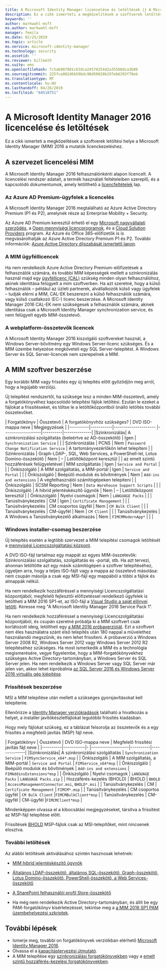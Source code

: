 ```yaml
---
title: A Microsoft Identity Manager licencelése és letöltések |} A Microsoft Docs
description: Ez a cikk ismerteti a megközelítések a szoftverek letöltési helye a Microsoft Identity Manager (MIM) 2016 a mutatók licenckezeléshez.
keywords: ''
author: markwahl-msft
ms.author: markwahl-msft
manager: femila
ms.date: 02/25/2019
ms.topic: article
ms.service: microsoft-identity-manager
ms.technology: security
ms.assetid: ''
ms.reviewer: billmath
ms.suite: ems
ms.openlocfilehash: 7c5ab987801c63dca2457025442a35560dca3b86
ms.sourcegitcommit: 225fca802d6b59bdc98d50020b297eb6393f70eb
ms.translationtype: MT
ms.contentlocale: hu-HU
ms.lasthandoff: 04/26/2019
ms.locfileid: "64518751"
---
```

# <a name="microsoft-identity-manager-2016-licensing-and-downloads"></a>A Microsoft Identity Manager 2016 licencelése és letöltések

Ez a cikk ismerteti a megközelítések a szoftverek letöltési helye a Microsoft Identity Manager (MIM) 2016 a mutatók licenckezeléshez.

## <a name="licensing-mim-for-your-organization"></a>A szervezet licencelési MIM

A Microsoft Identity Manager 2016 felhasználónkénti alapon licencelt.  A licencelési rendszer adatait, a termék használati feltételeiben szereplő, és a kapcsolódó dokumentumok, amely letölthető a [licencfeltételek](https://www.microsoft.com/en-us/licensing/product-licensing/products.aspx) lap.

### <a name="licensing-for-azure-ad-premium-customers"></a>Az Azure AD Premium-ügyfelek a licencelés

A Microsoft Identity Manager 2016 megtalálható az Azure Active Directory Premium (P1 és P2), amelynek része az Enterprise Mobility + Security.

Az Azure AD Premium keresztül érhető el egy [Microsoft nagyvállalati szerződés](https://www.microsoft.com/en-us/licensing/licensing-programs/enterprise.aspx), a [Open mennyiségi licencprogramok](https://www.microsoft.com/en-us/licensing/licensing-programs/open-license.aspx), és a [Cloud Solution Providers](https://go.microsoft.com/fwlink/?LinkId=614968&clcid=0x409) program. Az Azure és Office 365-előfizetők is is megvásárolhatják az Azure Active Directory Premium P1 és P2.  További információk: [Azure Active Directory díjszabását ismertető lapon](https://azure.microsoft.com/en-us/pricing/details/active-directory/).

### <a name="mim-cals"></a>A MIM ügyféllicencek

Ha nem rendelkezik Azure Active Directory Premium-előfizetések a felhasználók számára, és további MIM képességek mellett a szinkronizálás használ majd egy [ügyféllicenc (CAL)](https://www.microsoft.com/en-us/licensing/product-licensing/client-access-license.aspx) szükség minden olyan felhasználóhoz, akinek identitása felügyelt a mim szoftverben. Ha azt szeretné, hogy a külső felhasználók – például az üzleti partnerek, alvállalkozók külső vagy ügyfelek – tudják elérni a MIM, CAL-EK beszerezni a külső felhasználók számára, vagy külső csatlakozó (EC-) licenc beszerzése. A Microsoft Identity Manager 2016 CAL-EK nem szükségesek a felhasználók számára, akinek identitása csak a Microsoft Identity Manager synchronization service, és nem felügyelt egyéb MIM-összetevő.

### <a name="licenses-for-platform-components"></a>A webplatform-összetevők licencek

A Microsoft Identity Manager 2016 kiszolgáló szoftvereket használ, a Windows Server-bővítmény egy Windows Server-licenc szükséges. És a MIM üzembe helyezése megköveteli egy SQL Server-telepítést.  A Windows Server és SQL Server-licencek nem szerepelnek a MIM.

## <a name="obtaining-mim-software"></a>A MIM szoftver beszerzése

Egy korábbi MIM vagy frissítés egy új telepítés előtt győződjön meg arról, hogy a legújabb verziójú.

Új telepítést rendszertől, ha szüksége lesz a minden MIM-összetevő, amely a forgatókönyvéhez kapcsolódó telepítési fájlok letöltési. Ezután le ezeket a fájlokat a frissítéseket, és töltse le a letöltőközpontból önálló letöltés további összetevőket.


| Forgatókönyv | Összetevő | A forgatókönyvhöz szükséges? | DVD ISO-mappa neve | Megjegyzések |
|----------|-----------|---------------------   |-------------------|----------|--------------|
|Szinkronizálás| A szinkronizálási szolgáltatás (beleértve az AD-összekötő) | Igen | `Synchronization Service` | |
| Szinkronizálás | PCNS | Nem | `Password Change Notification Service` |  A tartományvezérlőkön lehet telepíteni |
| Szinkronizálás | Graph-LDAP-, SQL, Web Services, a PowerShell-lel, Lotus Domino-összekötő | Nem | – | Letöltőközpont keresztül |
| az emelt szintű hozzáférések felügyeletével | MIM szolgáltatás | Igen | `Service and Portal` | |
| Önkiszolgáló | A MIM szolgáltatás, a MIM-portál | Igen | `Service and Portal` | |
| Önkiszolgáló | Beépülő modulok és bővítmények | Nem | `Add-ins and extensions` | A végfelhasználói számítógépeken telepíteni |
| Önkiszolgáló | SCSM Reporting | Nem | `Data Warehouse Support Scripts` | |
| Önkiszolgáló | A hibrid jelentéskészítő ügynök | Nem | – | Letöltőközpont keresztül |
| Önkiszolgáló | Nyelvi csomagok | Nem | `LANGUAGE Packs` | |
| Tanúsítványkezelés | CM | Igen | `Certificate Management` | |
| Tanúsítványkezelés | CM csoportos ügyfél | Nem | `CM Bulk Client` | |
| Tanúsítványkezelés | CM-ügyfél | Nem | `CM Client`  | |
| Tanúsítványkezelés | A Windows a Tanúsítványkezelő alkalmazás | Nem | `FIMCMModernApp*` | | |

### <a name="obtaining-windows-installer-packages"></a>Windows installer-csomag beszerzése

Új telepítés esetén a legtöbb szervezet a MIM telepítési csomagok letöltését a [mennyiségi Licencszolgáltatási központ](https://www.microsoft.com/licensing/servicecenter/default.aspx). 


A DVD ISO-fájl tartalmaz egy mappát az egyes MIM-összetevők: Szinkronizálási szolgáltatás, szolgáltatás és -portál, stb. Ha azt tervezi, ahonnan letöltötte azt egy másik számítógépen a szoftver telepítéséhez, ügyeljen arra, hogy a teljes ISO-fájlt vagy a mappa az összetevő másolása: nem csupán másolja a csak egy MSI-fájl egy mappából a többi a fájlok és almappák nélkül.

Ha nem rendelkezik hozzáféréssel a mennyiségi Licencszolgáltatási központjából, megfelelő fejlesztői előfizetéssel rendelkező ügyfelek is letöltheti a MIM 2016 SP1-et, az ISO-fájl a [Visual Studio a saját előnyei letölti](https://my.visualstudio.com/Downloads?q=Microsoft%20Identity%20Manager%202016%20with%20Service%20Pack%201&pgroup=).  Keresse meg "A Microsoft Identity Manager 2016 Service Pack 1".  

Ha nem rendelkezik hozzáféréssel a mennyiségi Licencszolgáltatási központjából, és csupán szeretné próbálja ki a MIM szoftvert csak korlátozott ideig, letöltheti egy [a MIM 2016 próbaverzióját](https://www.microsoft.com/en-us/download/details.aspx?id=48244). Ezt a szoftvert nem éles használatra szánt első telepítés után 180 nappal a művelethez használandó megszűnik, és nem lehet frissíteni. A próbaverzió a Windows Server 2008 R2, Windows Server 2012 vagy Windows Server 2012 R2 telepítéséhez szükséges.  Ha most ismerkedik a MIM és a technológia megismerésére, vegye figyelembe, hogy a MIM-forgatókönyvekhez szükséges Active Directory-tartományban, a Windows Server és SQL Server jelen. Ha nem rendelkezik a Windows Server vagy SQL Server már jelen van, akkor lehet kipróbálnia [az SQL Server 2016 és Windows Server 2016 virtuális gép kiépítése](https://azure.microsoft.com/en-us/blog/azure-images-sql-server-2016-on-windows-server-2016/).

### <a name="obtaining-updates"></a>Frissítések beszerzése

MSI a MIM telepítése után mellett a szükséges gyorsjavításokat kell telepítenie.

Ellenőrizze a [Identity Manager verziókiadások](./reference/version-history.md) található a hivatkozás a helyet, a installer javítókészletfájlokat legutóbbi frissítés kiadásban.

Hogy mely fájlokat szükség, ez a táblázat felsorolja az összetevők és a egy frissítés a megfelelő javítás (MSP) fájl neve.

| Forgatókönyv | Összetevő | DVD ISO-mappa neve | Megfelelő frissítési javítás fájl neve |
|----------|-----------|-   |-------------------|----------|--------------|
|Szinkronizálás| A szinkronizálási szolgáltatás | `Synchronization Service` | `FIMSyncService_x64*.msp` |
| Önkiszolgáló | A MIM szolgáltatás, a MIM-portál | `Service and Portal` | `FIMService_x64*msp` |
| Önkiszolgáló | Beépülő modulok és bővítmények | `Add-ins and extensions` | `FIMAddinsExtensions*msp` |
| Önkiszolgáló | Nyelvi csomagok | `LANGUAGE Packs` | `LANGUAGE Packs.zip` |
| Hozzáférés-kezelés (BHOLD) | BHOLD | `BHOLD` | `AccessManagementConnector.msi`, `BHOLD*.msi` |
| Tanúsítványkezelés | CM |  `Certificate Management` | `FIMCM*.msp` |
| Tanúsítványkezelés | CM csoportos ügyfél |  `CM Bulk Client` |`FIMCMBulkClient*msp` |
| Tanúsítványkezelés | CM-ügyfél | CM-ügyfél |`FIMCMClient*msp` |

Mindenképpen olvassa el a kibocsátási megjegyzéseket, társítva a frissítést az MSP-fájl telepítése előtt.

Frissítések [BHOLD](https://www.microsoft.com/en-us/download/details.aspx?id=55950) MSP-fájlok csak az MSI-telepítőket, mint nincsenek elosztva.

### <a name="additional-downloads"></a>További letöltések

Az alábbi letöltések aktiválásához szintén hasznosak lehetnek:

- [MIM hibrid jelentéskészítő ügynök](https://www.microsoft.com/download/details.aspx?id=55112)

- [Általános LDAP-összekötő, általános SQL-összekötő, Graph-összekötő, Lotus Domino-összekötő, PowerShell-összekötő, a Web Services-összekötő](http://go.microsoft.com/fwlink/?LinkId=717495)

- [A SharePoint felhasználói profil Store-összekötő](https://www.microsoft.com/en-us/download/details.aspx?id=41164)

- Ha még nem rendelkezik Active Directory-tartományban, és állít be egy PAM-forgatókönyv kísérletezéssel, tekintse meg a [a MIM 2016 SP1 PAM üzembehelyezési szkriptek](sp1-deployment-scripts.md).

## <a name="next-steps"></a>További lépések

- Ismerje meg, további on forgatókönyvek verziókban elérhető [Microsoft Identity Manager 2016](microsoft-identity-manager-2016.md).
- Olvassa el a [kapacitástervezési útmutató](capacity-planning-guide.md).
- A MIM telepítése egy [szinkronizálási forgatókönyvekben](microsoft-identity-manager-deploy.md) vagy a [emelt szintű hozzáférés-kezelési forgatókönyvekben](./pam/privileged-identity-management-for-active-directory-domain-services.md).

